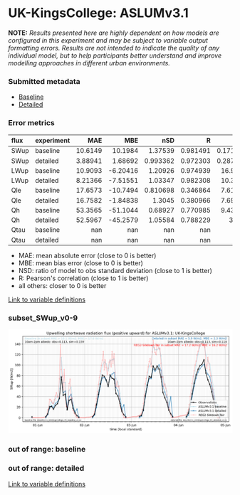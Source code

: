 # UK-KingsCollege: ASLUMv3.1

**NOTE:** *Results presented here are highly dependent on how models are configured in this experiment and may be subject to variable output formatting errors. Results are not intended to indicate the quality of any individual model, but to help participants better understand and improve modelling approaches in different urban environments.*

### Submitted metadata

- [Baseline](ASLUMv3.1_UK-KingsCollege_baseline_attrs.md)
- [Detailed](ASLUMv3.1_UK-KingsCollege_detailed_attrs.md)

### Error metrics

| flux   | experiment   |       MAE |       MBE |        nSD |          R |        5th |       95th |      RMSE |      cRMSE |      AMBE |        1-nSD |         1-R |   nSkewness |   nKurtosis |    Overlap |
|:-------|:-------------|----------:|----------:|-----------:|-----------:|-----------:|-----------:|----------:|-----------:|----------:|-------------:|------------:|------------:|------------:|-----------:|
| SWup   | baseline     |  10.6149  |  10.1984  |   1.37539  |   0.981491 |   0.171664 |  28.9275   |  14.5208  |   0.437982 |  10.1984  |   0.375384   |   0.0185089 |   0.0231919 |   0.0588213 |   0.132219 |
| SWup   | detailed     |   3.88941 |   1.68692 |   0.993362 |   0.972303 |   0.287116 |   0.201052 |   5.78957 |   0.23467  |   1.68692 |   0.00663887 |   0.0276968 |   0.0944629 |   0.463634  |   0.107796 |
| LWup   | baseline     |  10.9093  |  -6.20416 |   1.20926  |   0.974939 |  16.9004   |   8.42928  |  13.7372  |   0.323108 |   6.20416 |   0.209257   |   0.025061  |   0.176925  |   0.764283  |   0.149858 |
| LWup   | detailed     |   8.21366 |  -7.51551 |   1.03347  |   0.982308 |  10.3503   |   6.74052  |  10.522   |   0.194134 |   7.51551 |   0.0334676  |   0.0176919 |   0.307568  |   0.866485  |   0.100323 |
| Qle    | baseline     |  17.6573  | -10.7494  |   0.810698 |   0.346864 |   7.61644  |  20.4896   |  24.9849  |   1.04634  |  10.7494  |   0.189302   |   0.653136  |   2.45043   |   5.21128   |   0.533346 |
| Qle    | detailed     |  16.7582  |  -1.84838 |   1.3045   |   0.380966 |   7.69118  |   0.56102  |  28.2297  |   1.30682  |   1.84838 |   0.3045     |   0.619034  |   3.41915   |  12.3186    |   0.288068 |
| Qh     | baseline     |  53.3565  | -51.1044  |   0.68927  |   0.770985 |   9.43503  |  81.2528   |  66.2057  |   0.642074 |  51.1044  |   0.310732   |   0.229015  |   0.60835   |   1.25112   |   0.575476 |
| Qh     | detailed     |  52.5967  | -45.2579  |   1.05584  |   0.788229 |  30.45     |  19.1165   |  63.1135  |   0.67105  |  45.2579  |   0.0558331  |   0.211771  |   0.473444  |   0.83464   |   0.559151 |
| Qtau   | baseline     | nan       | nan       | nan        | nan        | nan        | nan        | nan       | nan        | nan       | nan          | nan         | nan         | nan         | nan        |
| Qtau   | detailed     | nan       | nan       | nan        | nan        | nan        | nan        | nan       | nan        | nan       | nan          | nan         | nan         | nan         | nan        |

 - MAE: mean absolute error (close to 0 is better)
 - MBE: mean bias error (close to 0 is better)
 - NSD: ratio of model to obs standard deviation (close to 1 is better)
 - R: Pearson's correlation (close to 1 is better)
 - all others: closer to 0 is better

[Link to variable definitions](../modelattrs/variable_definitions.md)

### <a name="subset_swup_v0-9"></a>subset_SWup_v0-9
[![ASLUMv3.1_UK-KingsCollege_subset_SWup_v0-9.png](ASLUMv3.1_UK-KingsCollege_subset_SWup_v0-9.png)](ASLUMv3.1_UK-KingsCollege_subset_SWup_v0-9.png)

### out of range: baseline


### out of range: detailed



[Link to variable definitions](../modelattrs/variable_definitions.md)

